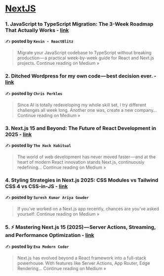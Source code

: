 
<h1><a href=https://medium.com/tag/nextjs/recommended target="_blank" rel="noopener noreferrer">NextJS</a></h1>
<h3>1. JavaScript to TypeScript Migration: The 3-Week Roadmap That Actually Works - <a href="https://medium.com/@ReactBlitz/javascript-to-typescript-migration-the-3-week-roadmap-that-actually-works-10be1ca8ff69?source=rss------nextjs-5" target="_blank" rel="noopener noreferrer">link</a></h3>

✍️ **posted by `Kevin - ReactBlitz`**

<blockquote>Migrate your JavaScript codebase to TypeScript without breaking production — a practical week-by-week guide for React and Next.js projects.
Continue reading on Medium »</blockquote>

<h3>2. Ditched Wordpress for my own code — best decision ever. - <a href="https://chrisperkles.medium.com/ditched-wordpress-for-my-own-code-best-decision-ever-23cf235e4345?source=rss------nextjs-5" target="_blank" rel="noopener noreferrer">link</a></h3>

✍️ **posted by `Chris Perkles`**

<blockquote>Since AI is totally redeveloping my whole skill set, I try different challenges all week long. Another one was, create a new company…
Continue reading on Medium »</blockquote>

<h3>3. Next.js 15 and Beyond: The Future of React Development in 2025 - <a href="https://medium.com/@theHackHabitual/next-js-15-and-beyond-the-future-of-react-development-in-2025-7e4e31a58001?source=rss------nextjs-5" target="_blank" rel="noopener noreferrer">link</a></h3>

✍️ **posted by `The Hack Habitual`**

<blockquote>The world of web development has never moved faster — and at the heart of modern React innovation stands Next.js, continuously redefining…
Continue reading on Medium »</blockquote>

<h3>4. Styling Strategies in Next.js 2025: CSS Modules vs Tailwind CSS 4 vs CSS‑in‑JS - <a href="https://medium.com/@sureshdotariya/styling-strategies-in-next-js-2025-css-modules-vs-tailwind-css-4-vs-css-in-js-c63107ba533c?source=rss------nextjs-5" target="_blank" rel="noopener noreferrer">link</a></h3>

✍️ **posted by `Suresh Kumar Ariya Gowder`**

<blockquote>If you’ve worked on a Next.js app recently, chances are you’ve asked yourself:
Continue reading on Medium »</blockquote>

<h3>5. ⚡ Mastering Next.js 15 (2025) — Server Actions, Streaming, and Performance Optimization - <a href="https://medium.com/@TheEnaModernCoder/mastering-next-js-15-2025-server-actions-streaming-and-performance-optimization-6784728d132c?source=rss------nextjs-5" target="_blank" rel="noopener noreferrer">link</a></h3>

✍️ **posted by `Ena Modern Coder`**

<blockquote>Next.js has evolved beyond a React framework into a full-stack powerhouse. With features like Server Actions, App Router, Edge Rendering…
Continue reading on Medium »</blockquote>

